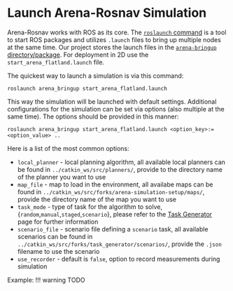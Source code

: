 # Launch Arena-Rosnav Simulation
Arena-Rosnav works with ROS as its core. The [```roslaunch``` command](http://wiki.ros.org/roslaunch) is a tool to start ROS packages and utilizes ```.launch``` files to bring up multiple nodes at the same time. Our project stores the launch files in the [```arena-bringup``` directory/package](https://github.com/Arena-Rosnav/arena-rosnav/tree/dev/arena_bringup). For deployment in 2D use the ```start_arena_flatland.launch``` file. 

The quickest way to launch a simulation is via this command:
```
roslaunch arena_bringup start_arena_flatland.launch
```

This way the simulation will be launched with default settings. Additional configurations for the simulation can be set via options (also multiple at the same time). The options should be provided in this manner:

```
roslaunch arena_bringup start_arena_flatland.launch <option_key>:=<option_value> ..
```

Here is a list of the most common options:

- `local_planner` - local planning algorithm, all available local planners can be found in ```../catkin_ws/src/planners/```, provide to the directory name of the planner you want to use
- `map_file` - map to load in the environment, all availabe maps can be found in `../catkin_ws/src/forks/arena-simulation-setup/maps/`, provide the directory name of the map you want to use
- `task_mode` - type of task for the algorithm to solve, {`random`,`manual`,`staged`,`scenario`}, please refer to the [Task Generator](../overview/general_utils.md#task-generator) page for further information
- `scenario_file` - scenario file defining a `scenario` task, all available scenarios can be found in `../catkin_ws/src/forks/task_generator/scenarios/`, provide the `.json` filename to use the scenario
- `use_recorder` - default is `false`, option to record measurements during simulation

Example:
!!! warning
    TODO